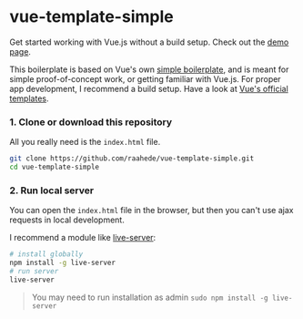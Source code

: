 # vue-template-simple
Get started working with Vue.js without a build setup. Check out the [demo page](https://raahede.github.io/vue-template-simple/).

This boilerplate is based on Vue's own [simple boilerplate](https://github.com/vuejs-templates/simple), and is meant for simple proof-of-concept work, or getting familiar with Vue.js. For proper app development, I recommend a build setup. Have a look at [Vue's official templates](https://github.com/vuejs-templates).

### 1. Clone or download this repository
All you really need is the `index.html` file.

```zsh
git clone https://github.com/raahede/vue-template-simple.git
cd vue-template-simple
```

### 2. Run local server
You can open the `index.html` file in the browser, but then you can't use ajax requests in local development.

I recommend a module like [live-server](https://www.npmjs.com/package/live-server):

```zsh
# install globally
npm install -g live-server
# run server
live-server
```
> You may need to run installation as admin `sudo npm install -g live-server`
